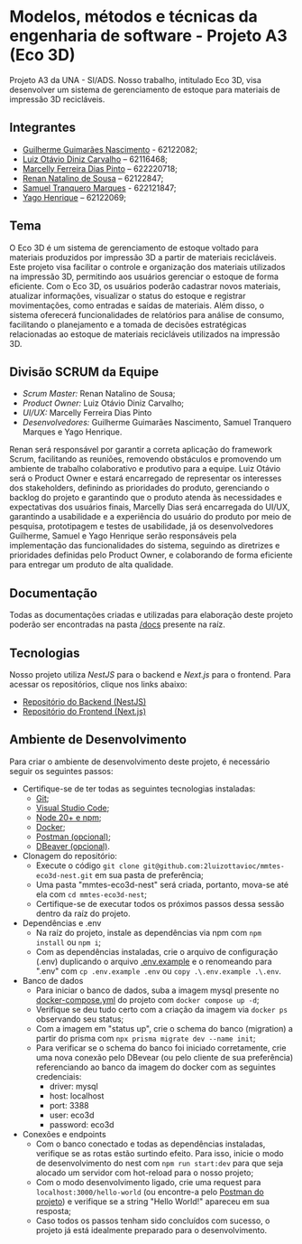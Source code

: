 # Modelos, métodos e técnicas da engenharia de software - Projeto A3 (Eco 3D)

Projeto A3 da UNA - SI/ADS. Nosso trabalho, intitulado Eco 3D, visa desenvolver um sistema de gerenciamento de estoque para materiais de impressão 3D recicláveis. 

## Integrantes
- [Guilherme Guimarães Nascimento](https://github.com/guilhermeguimaraesn) - 62122082;
- [Luiz Otávio Diniz Carvalho](https://github.com/luizottavioc) – 62116468;
- [Marcelly Ferreira Dias Pinto](https://github.com/marcellydias) – 622220718;
- [Renan Natalino de Sousa](https://github.com/Renansousa27) – 62122847;
- [Samuel Tranquero Marques](https://github.com/ ) - 622121847;
- [Yago Henrique](https://github.com/yagohpt11221) – 62122069;

## Tema
O Eco 3D é um sistema de gerenciamento de estoque voltado para materiais produzidos por impressão 3D a partir de materiais recicláveis. Este projeto visa facilitar o controle e organização dos materiais utilizados na impressão 3D, permitindo aos usuários gerenciar o estoque de forma eficiente. Com o Eco 3D, os usuários poderão cadastrar novos materiais, atualizar informações, visualizar o status do estoque e registrar movimentações, como entradas e saídas de materiais. Além disso, o sistema oferecerá funcionalidades de relatórios para análise de consumo, facilitando o planejamento e a tomada de decisões estratégicas relacionadas ao estoque de materiais recicláveis utilizados na impressão 3D.

## Divisão SCRUM da Equipe
- *Scrum Master:* Renan Natalino de Sousa;
- *Product Owner:* Luiz Otávio Diniz Carvalho;
- *UI/UX:* Marcelly Ferreira Dias Pinto
- *Desenvolvedores:* Guilherme Guimarães Nascimento, Samuel Tranquero Marques e Yago Henrique.  

Renan será responsável por garantir a correta aplicação do framework Scrum, facilitando as reuniões, removendo obstáculos e promovendo um ambiente de trabalho colaborativo e produtivo para a equipe. Luiz Otávio será o Product Owner e estará encarregado de representar os interesses dos stakeholders, definindo as prioridades do produto, gerenciando o backlog do projeto e garantindo que o produto atenda às necessidades e expectativas dos usuários finais, Marcelly Dias será encarregada do UI/UX, garantindo a usabilidade e a experiência do usuário do produto por meio de pesquisa, prototipagem e testes de usabilidade, já os desenvolvedores Guilherme, Samuel e Yago Henrique serão responsáveis pela implementação das funcionalidades do sistema, seguindo as diretrizes e prioridades definidas pelo Product Owner, e colaborando de forma eficiente para entregar um produto de alta qualidade.

## Documentação
Todas as documentações criadas e utilizadas para elaboração deste projeto poderão ser encontradas na pasta [/docs](./docs/) presente na raíz.

## Tecnologias
Nosso projeto utiliza *NestJS* para o backend e *Next.js* para o frontend. Para acessar os repositórios, clique nos links abaixo:
- [Repositório do Backend (NestJS)](https://github.com/2luizottavioc/mmtes-eco3d-nest)
- [Repositório do Frontend (Next.js)](https://github.com/2luizottavioc/mmtes-eco3d-next)

## Ambiente de Desenvolvimento
Para criar o ambiente de desenvolvimento deste projeto, é necessário seguir os seguintes passos:
- Certifique-se de ter todas as seguintes tecnologias instaladas:
    - [Git](https://git-scm.com/downloads);
    - [Visual Studio Code](https://code.visualstudio.com/download);
    - [Node 20+ e npm](https://nodejs.org/en/download);
    - [Docker](https://docs.docker.com/get-docker/);
    - [Postman (opcional)](https://www.postman.com/downloads/);
    - [DBeaver (opcional)](https://dbeaver.io/download/).
- Clonagem do repositório: 
    - Execute o código ```git clone git@github.com:2luizottavioc/mmtes-eco3d-nest.git``` em sua pasta de preferência;
    - Uma pasta "mmtes-eco3d-nest" será criada, portanto, mova-se até ela com ```cd mmtes-eco3d-nest```;
    - Certifique-se de executar todos os próximos passos dessa sessão dentro da raíz do projeto.
- Dependências e .env
    - Na raíz do projeto, instale as dependências via npm com ```npm install``` ou ```npm i```;
    - Com as dependências instaladas, crie o arquivo de configuração (.env) duplicando o arquivo [.env.example](./.env.example) e o renomeando para ".env" com ```cp .env.example .env``` ou ```copy .\.env.example .\.env```.
- Banco de dados
    - Para iniciar o banco de dados, suba a imagem mysql presente no [docker-compose.yml](./docker-compose.yml) do projeto com ```docker compose up -d```;
    - Verifique se deu tudo certo com a criação da imagem via ```docker ps``` observando seu status;
    - Com a imagem em "status up", crie o schema do banco (migration) a partir do prisma com ```npx prisma migrate dev --name init```;
    - Para verificar se o schema do banco foi iniciado corretamente, crie uma nova conexão pelo DBevear (ou pelo cliente de sua preferência) referenciando ao banco da imagem do docker com as seguintes credenciais:
        - driver: mysql
        - host: localhost
        - port: 3388
        - user: eco3d
        - password: eco3d
- Conexões e endpoints
    - Com o banco conectado e todas as dependências instaladas, verifique se as rotas estão surtindo efeito. Para isso, inicie o modo de desenvolvimento do nest com ```npm run start:dev``` para que seja alocado um servidor com hot-reload para o nosso projeto;
    - Com o modo desenvolvimento ligado, crie uma request para ```localhost:3000/hello-world``` (ou encontre-a pelo [Postman do projeto](https://www.postman.com/galactic-escape-194171/workspace/global/request/34484930-631be1ce-6ed6-450f-aef7-9483c209135b?action=share&creator=34484930&ctx=documentation)) e verifique se a string "Hello World!" apareceu em sua resposta;
    - Caso todos os passos tenham sido concluídos com sucesso, o projeto já está idealmente preparado para o desenvolvimento.
